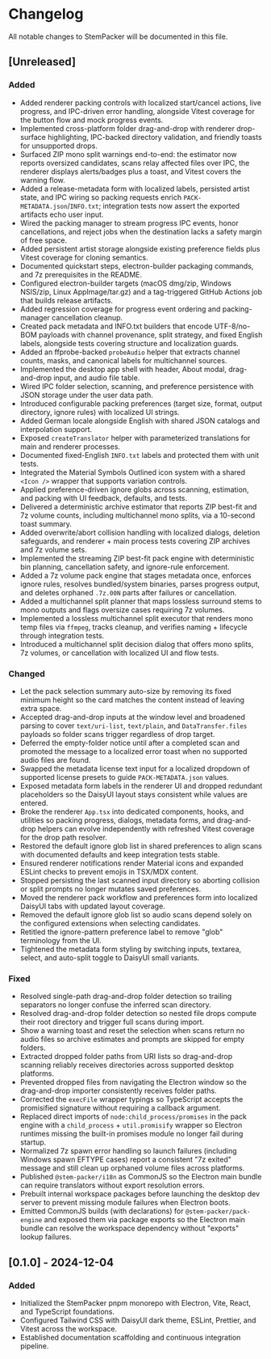 # Changelog

All notable changes to StemPacker will be documented in this file.

## [Unreleased]
### Added
- Added renderer packing controls with localized start/cancel actions, live progress, and IPC-driven
  error handling, alongside Vitest coverage for the button flow and mock progress events.
- Implemented cross-platform folder drag-and-drop with renderer drop-surface highlighting, IPC-backed
  directory validation, and friendly toasts for unsupported drops.
- Surfaced ZIP mono split warnings end-to-end: the estimator now reports oversized candidates,
  scans relay affected files over IPC, the renderer displays alerts/badges plus a toast, and
  Vitest covers the warning flow.
- Added a release-metadata form with localized labels, persisted artist state, and IPC wiring so
  packing requests enrich `PACK-METADATA.json`/`INFO.txt`; integration tests now assert the
  exported artifacts echo user input.
- Wired the packing manager to stream progress IPC events, honor cancellations, and reject jobs
  when the destination lacks a safety margin of free space.
- Added persistent artist storage alongside existing preference fields plus Vitest coverage for
  cloning semantics.
- Documented quickstart steps, electron-builder packaging commands, and 7z prerequisites in the
  README.
- Configured electron-builder targets (macOS dmg/zip, Windows NSIS/zip, Linux AppImage/tar.gz) and
  a tag-triggered GitHub Actions job that builds release artifacts.
- Added regression coverage for progress event ordering and packing-manager cancellation cleanup.
- Created pack metadata and INFO.txt builders that encode UTF-8/no-BOM payloads with channel provenance, split strategy,
  and fixed English labels, alongside tests covering structure and localization guards.
- Added an ffprobe-backed `probeAudio` helper that extracts channel counts, masks, and canonical labels for multichannel
  sources.
- Implemented the desktop app shell with header, About modal, drag-and-drop input, and audio file table.
- Wired IPC folder selection, scanning, and preference persistence with JSON storage under the user data path.
- Introduced configurable packing preferences (target size, format, output directory, ignore rules) with localized UI strings.
- Added German locale alongside English with shared JSON catalogs and interpolation support.
- Exposed `createTranslator` helper with parameterized translations for main and renderer processes.
- Documented fixed-English `INFO.txt` labels and protected them with unit tests.
- Integrated the Material Symbols Outlined icon system with a shared `<Icon />` wrapper that supports variation controls.
- Applied preference-driven ignore globs across scanning, estimation, and packing with UI feedback, defaults, and tests.
- Delivered a deterministic archive estimator that reports ZIP best-fit and 7z volume counts, including multichannel mono splits, via a 10-second toast summary.
- Added overwrite/abort collision handling with localized dialogs, deletion safeguards, and renderer + main process tests covering ZIP archives and 7z volume sets.
- Implemented the streaming ZIP best-fit pack engine with deterministic bin planning, cancellation safety, and ignore-rule enforcement.
- Added a 7z volume pack engine that stages metadata once, enforces ignore rules, resolves bundled/system binaries, parses progress output, and deletes orphaned `.7z.00N` parts after failures or cancellation.
- Added a multichannel split planner that maps lossless surround stems to mono outputs and flags oversize cases requiring 7z volumes.
- Implemented a lossless multichannel split executor that renders mono temp files via `ffmpeg`, tracks cleanup, and verifies naming + lifecycle through integration tests.
- Introduced a multichannel split decision dialog that offers mono splits, 7z volumes, or cancellation with localized UI and flow tests.

### Changed
- Let the pack selection summary auto-size by removing its fixed minimum height so the card matches
  the content instead of leaving extra space.
- Accepted drag-and-drop inputs at the window level and broadened parsing to cover `text/uri-list`,
  `text/plain`, and `DataTransfer.files` payloads so folder scans trigger regardless of drop target.
- Deferred the empty-folder notice until after a completed scan and promoted the message to a
  localized error toast when no supported audio files are found.
- Swapped the metadata license text input for a localized dropdown of supported license presets
  to guide `PACK-METADATA.json` values.
- Exposed metadata form labels in the renderer UI and dropped redundant placeholders so the
  DaisyUI layout stays consistent while values are entered.
- Broke the renderer `App.tsx` into dedicated components, hooks, and utilities so packing progress,
  dialogs, metadata forms, and drag-and-drop helpers can evolve independently with refreshed
  Vitest coverage for the drop path resolver.
- Restored the default ignore glob list in shared preferences to align scans with documented
  defaults and keep integration tests stable.
- Ensured renderer notifications render Material icons and expanded ESLint checks to prevent emojis in TSX/MDX content.
- Stopped persisting the last scanned input directory so aborting collision or split prompts no longer mutates saved preferences.
- Moved the renderer pack workflow and preferences form into localized DaisyUI tabs with updated layout coverage.
- Removed the default ignore glob list so audio scans depend solely on the configured extensions when selecting candidates.
- Retitled the ignore-pattern preference label to remove "glob" terminology from the UI.
- Tightened the metadata form styling by switching inputs, textarea, select, and auto-split toggle to DaisyUI small variants.

### Fixed
- Resolved single-path drag-and-drop folder detection so trailing separators no longer
  confuse the inferred scan directory.
- Resolved drag-and-drop folder detection so nested file drops compute their root directory and
  trigger full scans during import.
- Show a warning toast and reset the selection when scans return no audio files so archive estimates
  and prompts are skipped for empty folders.
- Extracted dropped folder paths from URI lists so drag-and-drop scanning reliably receives
  directories across supported desktop platforms.
- Prevented dropped files from navigating the Electron window so the drag-and-drop importer
  consistently receives folder paths.
- Corrected the `execFile` wrapper typings so TypeScript accepts the promisified
  signature without requiring a callback argument.
- Replaced direct imports of `node:child_process/promises` in the pack engine with a
  `child_process` + `util.promisify` wrapper so Electron runtimes missing the
  built-in promises module no longer fail during startup.
- Normalized 7z spawn error handling so launch failures (including Windows spawn EFTYPE cases) report a consistent "7z exited"
  message and still clean up orphaned volume files across platforms.
- Published `@stem-packer/i18n` as CommonJS so the Electron main bundle can require translators without export resolution errors.
- Prebuilt internal workspace packages before launching the desktop dev server to prevent missing module failures when Electron boots.
- Emitted CommonJS builds (with declarations) for `@stem-packer/pack-engine` and exposed them via package exports so the Electron
  main bundle can resolve the workspace dependency without "exports" lookup failures.

## [0.1.0] - 2024-12-04
### Added
- Initialized the StemPacker pnpm monorepo with Electron, Vite, React, and TypeScript foundations.
- Configured Tailwind CSS with DaisyUI dark theme, ESLint, Prettier, and Vitest across the workspace.
- Established documentation scaffolding and continuous integration pipeline.
